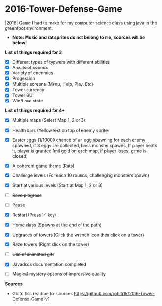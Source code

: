 # 2016-Tower-Defense-Game
|2016| Game I had to make for my computer science class using java in the greenfoot environment.
* **Note: Music and rat sprites do not belong to me, sources will be below!**  

**List of things required for 3**
  - [x] Different types of typwers with different abilities
  - [x] A suite of sounds
  - [x] Variety of enenmies
  - [x] Progession
  - [x] Multiple screens (Menu, Help, Play, Etc)
  - [x] Tower currency
  - [x] Tower GUI
  - [x] Win/Lose state
  
**List of things required for 4+**
  - [x] Multiple maps 
  (Select Map 1, 2 or 3)
  - [x] Health bars
  (Yellow text on top of enemy sprite)
  - [x] Easter eggs
  (1/10000 chance of an egg spawning for each enemy spawned, if 3 eggs are collected, boss monster spawns,
  If player beats it, player is granted 1mil gold on each map, if player loses, game is closed)
  - [x] A coherent game theme
  (Rats)
  - [x] Challenge levels
  (For each 10 rounds, challenging monsters spawn)
  - [x] Start at various levels
  (Start at Map 1, 2 or 3)
  - [ ] ~~Save progress~~
  - [ ] Pause
  - [x] Restart
  (Press 'r' key)
  - [x] Home class
  (Spawns at the end of the path)
  - [x] Upgrades of towers
  (Click the wrench icon then click on a tower)
  - [x] Raze towers
  (Right click on the tower)
  - [ ] ~~Use of animated gifs~~
  - [x] Javadocs documentation completed
  - [ ] ~~Magical mystery options of impressive quality~~


**Sources**
  - Go to this readme for sources https://github.com/rohitrtk/2016-Tower-Defense-Game-v1
